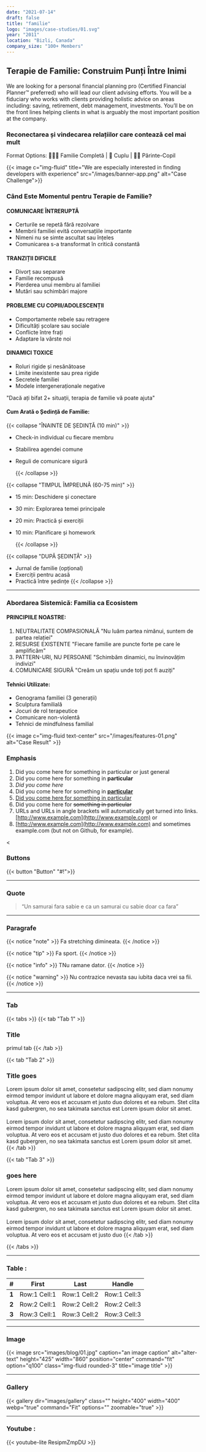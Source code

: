 ```yaml
---
date: "2021-07-14"
draft: false
title: "familie"
logo: "images/case-studies/01.svg"
year: "2011"
location: "Bizli, Canada"
company_size: "100+ Members"
---
```


## Terapie de Familie: Construim Punți Între Inimi

We are looking for a personal financial planning pro (Certified Financial Planner™ preferred) who will lead our client advising efforts. You will be a fiduciary who works with clients providing holistic advice on areas including: saving, retirement, debt management, investments. You’ll be on the front lines helping clients in what is arguably the most important position at the company.

### Reconectarea și vindecarea relațiilor care contează cel mai mult

Format Options:
👨‍👩‍👧 Familie Completă | 👫 Cuplu | 👨‍👧 Părinte-Copil

{{< image c="img-fluid" title="We are especially interested in finding developers with experience" src="/images/banner-app.png" alt="Case Challenge">}}

### Când Este Momentul pentru Terapie de Familie?


#### COMUNICARE ÎNTRERUPTĂ 
- Certurile se repetă fără rezolvare
- Membrii familiei evită conversațiile importante
- Nimeni nu se simte ascultat sau înțeles
- Comunicarea s-a transformat în critică constantă

#### TRANZIȚII DIFICILE
- Divorț sau separare
- Familie recompusă
- Pierderea unui membru al familiei
- Mutări sau schimbări majore

#### PROBLEME CU COPIII/ADOLESCENȚII
- Comportamente rebele sau retragere
- Dificultăți școlare sau sociale
- Conflicte între frați
- Adaptare la vârste noi

#### DINAMICI TOXICE
- Roluri rigide și nesănătoase
- Limite inexistente sau prea rigide
- Secretele familiei
- Modele intergeneraționale negative

"Dacă ați bifat 2+ situații, terapia de familie vă poate ajuta"

#### Cum Arată o Ședință de Familie:

{{< collapse "ÎNAINTE DE ȘEDINȚĂ (10 min)" >}}

- Check-in individual cu fiecare membru
- Stabilirea agendei comune
- Reguli de comunicare sigură

  {{< /collapse >}}

{{< collapse "TIMPUL ÎMPREUNĂ (60-75 min)" >}}

- 15 min: Deschidere și conectare
- 30 min: Explorarea temei principale
- 20 min: Practică și exerciții
- 10 min: Planificare și homework

  {{< /collapse >}}

{{< collapse "DUPĂ ȘEDINȚĂ" >}}

- Jurnal de familie (opțional)
- Exerciții pentru acasă
- Practică între ședințe
{{< /collapse >}}
<hr>


### Abordarea Sistemică: Familia ca Ecosistem
#### PRINCIPIILE NOASTRE:

1. NEUTRALITATE COMPASIONALĂ
"Nu luăm partea nimănui, suntem de partea relației"
2. RESURSE EXISTENTE
"Fiecare familie are puncte forte pe care le amplificăm"
3. PATTERN-URI, NU PERSOANE
"Schimbăm dinamici, nu învinovățim indivizi"
4. COMUNICARE SIGURĂ
"Creăm un spațiu unde toți pot fi auziți"

#### Tehnici Utilizate:
- Genograma familiei (3 generații)
- Sculptura familială
- Jocuri de rol terapeutice
- Comunicare non-violentă
- Tehnici de mindfulness familial


 {{< image c="img-fluid text-center" src="/images/features-01.png" alt="Case Result" >}}



### Emphasis

1. Did you come here for something in particular or just general
2. Did you come here for something in **particular**
3. _Did you come here_
4. Did you come here for something in <u>**particular**</u>
5. <u>Did you come here for something in particular </u>
6. Did you come here for ~~something in particular~~
7. URLs and URLs in angle brackets will automatically get turned into links. <u>[http://www.example.com](http://www.example.com)</u> or
8. <u>[http://www.example.com](http://www.example.com)</u> and sometimes example.com (but not on Github, for example).


<

### Buttons

{{< button "Button" "#!">}}

<hr>

### Quote

> “Un samurai fara sabie e ca un samurai cu sabie doar ca fara”

<hr>

### Paragrafe

{{< notice "note" >}}
Fa stretching dimineata.
{{< /notice >}}

{{< notice "tip" >}}
Fa sport.
{{< /notice >}}

{{< notice "info" >}}
TNu ramane dator.
{{< /notice >}}

{{< notice "warning" >}}
Nu contrazice nevasta sau iubita daca vrei sa fii.
{{< /notice >}}

<hr>

### Tab

{{< tabs >}}
{{< tab "Tab 1" >}}

### Title 

primul tab
{{< /tab >}}

{{< tab "Tab 2" >}}

### Title goes 

Lorem ipsum dolor sit amet, consetetur sadipscing elitr, sed diam nonumy eirmod tempor invidunt ut labore et dolore magna aliquyam erat, sed diam voluptua. At vero eos et accusam et justo duo dolores et ea rebum. Stet clita kasd gubergren, no sea takimata sanctus est Lorem ipsum dolor sit amet. <br> <br> Lorem ipsum dolor sit amet, consetetur sadipscing elitr, sed diam nonumy eirmod tempor invidunt ut labore et dolore magna aliquyam erat, sed diam voluptua. At vero eos et accusam et justo duo dolores et ea rebum. Stet clita kasd gubergren, no sea takimata sanctus est Lorem ipsum dolor sit amet.
{{< /tab >}}

{{< tab "Tab 3" >}}

### goes here

Lorem ipsum dolor sit amet, consetetur sadipscing elitr, sed diam nonumy eirmod tempor invidunt ut labore et dolore magna aliquyam erat, sed diam voluptua. At vero eos et accusam et justo duo dolores et ea rebum. Stet clita kasd gubergren, no sea takimata sanctus est Lorem ipsum dolor sit amet.<br> <br>
Lorem ipsum dolor sit amet, consetetur sadipscing elitr, sed diam nonumy eirmod tempor invidunt ut labore et dolore magna aliquyam erat, sed diam voluptua. At vero eos et accusam et justo duo
{{< /tab >}}

{{< /tabs >}}

<hr>

### Table :

|   #   |    First     |     Last     |    Handle    |
| :---: | :----------: | :----------: | :----------: |
| **1** | Row:1 Cell:1 | Row:1 Cell:2 | Row:1 Cell:3 |
| **2** | Row:2 Cell:1 | Row:2 Cell:2 | Row:2 Cell:3 |
| **3** | Row:3 Cell:1 | Row:3 Cell:2 | Row:3 Cell:3 |

<hr>



### Image

{{< image src="images/blog/01.jpg" caption="an image caption" alt="alter-text" height="425" width="860" position="center" command="fit" option="q100" class="img-fluid rounded-3" title="image title" >}}

<hr>

### Gallery

{{< gallery dir="images/gallery" class="" height="400" width="400" webp="true" command="Fit" options="" zoomable="true" >}}

<hr>

### Youtube :

{{< youtube-lite ResipmZmpDU >}}